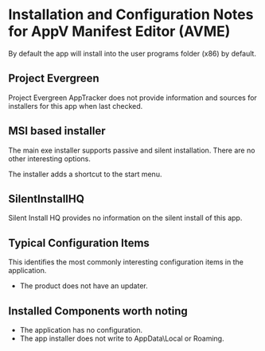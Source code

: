 # Installation and Configuration Notes for AppV Manifest Editor (AVME)

By default the app will install into the user programs folder (x86) by default.

## Project Evergreen
Project Evergreen AppTracker does not provide information and sources for installers for this app when last checked.

## MSI based installer

The main exe installer supports passive and silent installation.  There are no other interesting options.

The installer adds a shortcut to the start menu.

## SilentInstallHQ
Silent Install HQ provides no information on the silent install of this app.

## Typical Configuration Items 

This identifies the most commonly interesting configuration items in the application.

* The product does not have an updater. 


## Installed Components worth noting

* The application has no configuration.
* The app installer does not write to AppData\Local or Roaming.